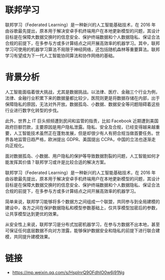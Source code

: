 # 联邦学习

联邦学习（Federated Learning）是一种新兴的人工智能基础技术，在 2016 年由谷歌最先提出，原本用于解决安卓手机终端用户在本地更新模型的问题，其设计目标是在保障大数据交换时的信息安全、保护终端数据和个人数据隐私、保证合法合规的前提下，在多参与方或多计算结点之间开展高效率的机器学习。其中，联邦学习可使用的机器学习算法不局限于神经网络，还包括随机森林等重要算法。联邦学习有望成为下一代人工智能协同算法和协作网络的基础。

# 背景分析

人工智能面临着很大挑战，尤其是数据挑战。以法律、医疗、金融三个行业为例，法律、金融行业积累下来的数据量都比较少，医院则更是将数据存储在内部，出于保障隐私的原因，无法对外开放。数据孤岛、小数据、数据安全等问题阻碍着这些行业进行数字化转型的步伐。

此外，世界上 IT 巨头频频遭到民间和监管的指责，比如 Facebook 近期遭到美国政府巨额罚款，主要原因是用户隐私泄露。隐私、安全及合规，已经变得越来越重要，人工智能技术虽然正在蓬勃发展，但是却很少有人有把合规当做首要任务。世界各地监管日趋严格，欧洲提出 GDPR、美国提出 CCPA，中国的立法也逐渐走向正规化。

面对数据孤岛、小数据、用户隐私的保护等导致数据割裂的问题，人工智能如何才能发挥其价值？联邦学习或许是比较合适的解决方案。

联邦学习（Federated Learning）是一种新兴的人工智能基础技术，在 2016 年由谷歌最先提出，原本用于解决安卓手机终端用户在本地更新模型的问题，其设计目标是在保障大数据交换时的信息安全、保护终端数据和个人数据隐私、保证合法合规的前提下，在多参与方或多计算结点之间开展高效率的机器学习。

简单来说，联邦学习能够将多个数据方之间组成一个联盟，共同参与到全局建模的建设中，各方之间在保护数据隐私和模型参数基础上，仅共享模型加密后的参数，让共享模型达到更优的效果。

从安全性上来说，联邦学习是分布式加密机器学习，在参与方数据不出本地，甚至可保证任何底层数据不向对方泄露，能够保护数据安全和隐私的前提下进行联合建模，共同提升建模效果。

# 链接

- https://mp.weixin.qq.com/s/HspInrQ9OFdhIO0w6j91Ng